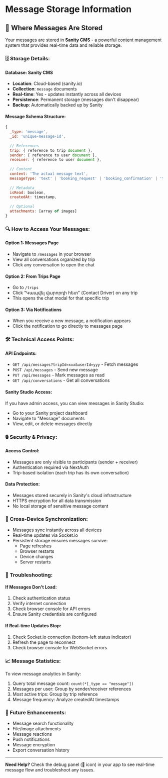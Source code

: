 # Message Storage Information

## 📧 Where Messages Are Stored

Your messages are stored in **Sanity CMS** - a powerful content management system that provides real-time data and reliable storage.

### 🗄️ **Storage Details:**

#### **Database**: Sanity CMS
- **Location**: Cloud-based (sanity.io)
- **Collection**: `message` documents
- **Real-time**: Yes - updates instantly across all devices
- **Persistence**: Permanent storage (messages don't disappear)
- **Backup**: Automatically backed up by Sanity

#### **Message Schema Structure:**
```javascript
{
  _type: 'message',
  _id: 'unique-message-id',
  
  // References
  trip: { reference to trip document },
  sender: { reference to user document },
  receiver: { reference to user document },
  
  // Content
  content: 'The actual message text',
  messageType: 'text' | 'booking_request' | 'booking_confirmation' | 'trip_update',
  
  // Metadata
  isRead: boolean,
  createdAt: timestamp,
  
  // Optional
  attachments: [array of images]
}
```

### 🔍 **How to Access Your Messages:**

#### **Option 1: Messages Page**
- Navigate to `/messages` in your browser
- View all conversations organized by trip
- Click any conversation to open the chat

#### **Option 2: From Trips Page**  
- Go to `/trips`
- Click "Կապվել վարորդի հետ" (Contact Driver) on any trip
- This opens the chat modal for that specific trip

#### **Option 3: Via Notifications**
- When you receive a new message, a notification appears
- Click the notification to go directly to messages page

### 🛠️ **Technical Access Points:**

#### **API Endpoints:**
- `GET /api/messages?tripId=xxx&userId=yyy` - Fetch messages
- `POST /api/messages` - Send new message  
- `PUT /api/messages` - Mark messages as read
- `GET /api/conversations` - Get all conversations

#### **Sanity Studio Access:**
If you have admin access, you can view messages in Sanity Studio:
- Go to your Sanity project dashboard
- Navigate to "Message" documents
- View, edit, or delete messages directly

### 🔒 **Security & Privacy:**

#### **Access Control:**
- Messages are only visible to participants (sender + receiver)
- Authentication required via NextAuth
- Trip-based isolation (each trip has its own conversation)

#### **Data Protection:**
- Messages stored securely in Sanity's cloud infrastructure
- HTTPS encryption for all data transmission
- No local storage of sensitive message content

### 📱 **Cross-Device Synchronization:**
- Messages sync instantly across all devices
- Real-time updates via Socket.io
- Persistent storage ensures messages survive:
  - Page refreshes
  - Browser restarts  
  - Device changes
  - Server restarts

### 🔧 **Troubleshooting:**

#### **If Messages Don't Load:**
1. Check authentication status
2. Verify internet connection
3. Check browser console for API errors
4. Ensure Sanity credentials are configured

#### **If Real-time Updates Stop:**
1. Check Socket.io connection (bottom-left status indicator)
2. Refresh the page to reconnect
3. Check browser console for WebSocket errors

### 📈 **Message Statistics:**
To view message analytics in Sanity:
1. Query total message count: `count(*[_type == "message"])`
2. Messages per user: Group by sender/receiver references
3. Most active trips: Group by trip reference
4. Message frequency: Analyze createdAt timestamps

### 🚀 **Future Enhancements:**
- Message search functionality
- File/image attachments
- Message reactions
- Push notifications
- Message encryption
- Export conversation history

---

**Need Help?** Check the debug panel (🐛 icon) in your app to see real-time message flow and troubleshoot any issues.
